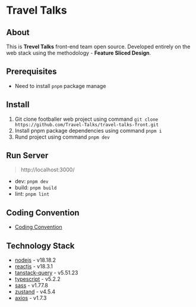 # Travel Talks

## About

This is **Trevel Talks** front-end team open source. Developed entirely on the web stack using the methodology - **Feature Sliced Design**.

## Prerequisites

-   Need to install `pnpm` package manage

## Install

1. Git clone footballer web project using command `git clone https://github.com/Travel-Talks/travel-talks-front.git`
2. Install pnpm package dependencies using command `pnpm i`
3. Rund project using command `pnpm dev`

## Run Server

> http://localhost:3000/

-   dev: `pnpm dev`
-   build: `pnpm build`
-   lint: `pnpm lint`

## Coding Convention

-   [Coding Convention](./docs/README.md)

## Technology Stack

-   [nodejs] - v18.18.2
-   [reactjs] - v18.3.1
-   [tanstack-query] - v5.51.23
-   [typescript] - v5.2.2
-   [sass] - v1.77.8
-   [zustand] - v4.5.4
-   [axios] - v1.7.3

<!-- Technology Stack Link -->

[nodejs]: https://nodejs.org/en/
[reactjs]: https://reactjs.org/
[tanstack-query]: https://tanstack.com/query/latest/docs/framework/react/overview
[zustand]: https://docs.pmnd.rs/zustand/getting-started/introduction
[typescript]: https://www.typescriptlang.org/
[sass]: https://sass-lang.com/
[axios]: https://axios-http.com/docs/intro
